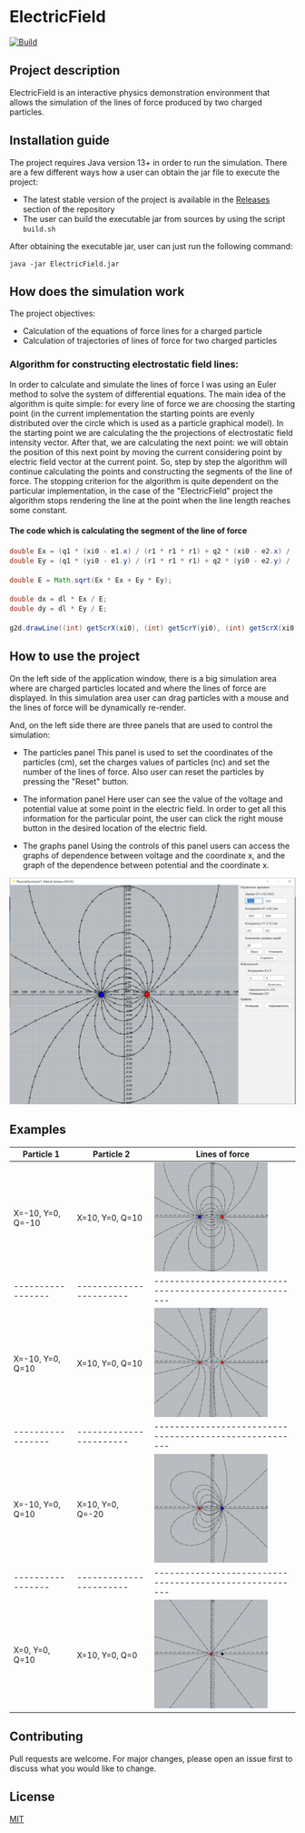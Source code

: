 # ElectricField

[![Build](https://github.com/mikhirurg/ElectricField/actions/workflows/maven.yml/badge.svg)](https://github.com/mikhirurg/ElectricField/actions/workflows/maven.yml)

## Project description
ElectricField is an interactive physics demonstration environment that allows the simulation of the lines of force produced by two charged particles.

## Installation guide
The project requires Java version 13+ in order to run the simulation. 
There are a few different ways how a user can obtain the jar file to execute the project:
- The latest stable version of the project is available in the [Releases](https://github.com/mikhirurg/ElectricField/releases) section of the repository
- The user can build the executable jar from sources by using the script ```build.sh```

After obtaining the executable jar, user can just run the following command:

```
java -jar ElectricField.jar
```

## How does the simulation work
The project objectives:
- Calculation of the equations of force lines for a charged particle 
- Calculation of trajectories of lines of force for two charged particles 

### Algorithm for constructing electrostatic field lines:
In order to calculate and simulate the lines of force I was using an Euler method to solve the system of differential equations.
The main idea of the algorithm is quite simple: for every line of force we are choosing the starting point (in the current implementation the starting points are evenly distributed over the circle which is used as a particle graphical model).
In the starting point we are calculating the the projections of electrostatic field intensity vector. After that, we are calculating the next point: we will obtain the position of this next point by moving the current considering point by electric field vector at the current point. So, step by step the algorithm will continue calculating the points and constructing the segments of the line of force. The stopping criterion for the algorithm is quite dependent on the particular implementation, in the case of the "ElectricField" project the algorithm stops rendering the line at the point when the line length reaches some constant.

#### The code which is calculating the segment of the line of force 

```java
double Ex = (q1 * (xi0 - e1.x) / (r1 * r1 * r1) + q2 * (xi0 - e2.x) / (r2 * r2 * r2));
double Ey = (q1 * (yi0 - e1.y) / (r1 * r1 * r1) + q2 * (yi0 - e2.y) / (r2 * r2 * r2));

double E = Math.sqrt(Ex * Ex + Ey * Ey);

double dx = dl * Ex / E;
double dy = dl * Ey / E;

g2d.drawLine((int) getScrX(xi0), (int) getScrY(yi0), (int) getScrX(xi0 + dx), (int) getScrY(yi0 + dy));
```

## How to use the project

On the left side of the application window, there is a big simulation area where are charged particles located and where the lines of force are displayed.
In this simulation area user can drag particles with a mouse and the lines of force will be dynamically re-render.

And, on the left side there are three panels that are used to control the simulation:
- The particles panel
  This panel is used to set the coordinates of the particles (cm), set the charges values of particles (nc) and set the number of the lines of force.
  Also user can reset the particles by pressing the "Reset" button.

- The information panel
  Here user can see the value of the voltage and potential value at some point in the electric field. In order to get all this information for the particular point, the user can click the right mouse button in the desired location of the electric field. 
  
- The graphs panel
  Using the controls of this panel users can access the graphs of dependence between voltage and the coordinate x, and the graph of the dependence between potential and the coordinate x.

![Screenshot](/images/screen.png)

## Examples

|Particle 1       | Particle 2            | Lines of force                                        |
|-----------------|-----------------------|-------------------------------------------------------|
|X=-10, Y=0, Q=-10| X=10, Y=0, Q=10       | <img src="/images/demo_1.png" alt="Demo 1" width=200> |
|-----------------|-----------------------|-------------------------------------------------------|
|X=-10, Y=0, Q=10 | X=10, Y=0, Q=10       | <img src="/images/demo_2.png" alt="Demo 2" width=200> |
|-----------------|-----------------------|-------------------------------------------------------|
|X=-10, Y=0, Q=10 | X=10, Y=0, Q=-20      | <img src="/images/demo_3.png" alt="Demo 3" width=200> |
|-----------------|-----------------------|-------------------------------------------------------|
|X=0, Y=0, Q=10   | X=10, Y=0, Q=0        | <img src="/images/demo_4.png" alt="Demo 4" width=200> |

## Contributing

Pull requests are welcome. For major changes, please open an issue first
to discuss what you would like to change.

## License

[MIT](/LICENSE.txt)

